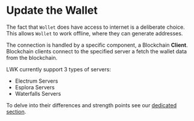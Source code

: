 # Update the Wallet
The fact that `Wollet` does have access to internet is a deliberate choice.
This allows `Wollet` to work offline, where they can generate addresses.

The connection is handled by a specific component, a Blockchain **Client**.
Blockchain clients connect to the specified server a fetch the wallet data from the blockchain.

LWK currently support 3 types of servers:
* Electrum Servers
* Esplora Servers
* Waterfalls Servers

To delve into their differences and strength points see our [dedicated section](clients.md).
